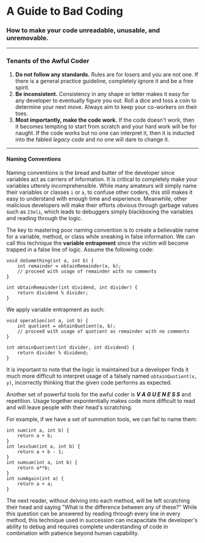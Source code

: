 # A Guide to Bad Coding
### How to make your code unreadable, unusable, and unremovable.
---
### Tenants of the Awful Coder
1. **Do not follow any standards.** Rules are for losers and you are not one. If there is a general practice guideline, completely ignore it and be a free spirit. 
2. **Be inconsistent.** Consistency in any shape or letter makes it easy for any developer to eventually figure you out. Roll a dice and toss a coin to determine your next move. Always aim to keep your co-workers on their toes. 
3. **Most importantly, make the code work.** If the code doesn't work, then it becomes tempting to start from scratch and your hard work will be for naught. If the code works but no one can interpret it, then it is inducted into the fabled *legacy code* and no one will dare to change it.
---
#### Naming Conventions
Naming conventions is the bread and butter of the developer since variables act as carriers of information. It is critical to completely make your variables utterely incomprehensible. While many amateurs will simply name their variables or classes `i` or `a`, to confuse other coders, this still makes it easy to understand with enough time and experience. Meanwhile, other malicious developers will make their efforts obvious through garbage values such as `23eli`, which leads to debuggers simply blackboxing the variables and reading through the logic. 

The key to mastering poor naming convention is to create a believable name for a variable, method, or class while sneaking in false information. We can call this technique the **variable entrapment** since the victim will become trapped in a false line of logic. 
Assume the following code:
```
void doSomething(int a, int b) {
    int remainder = obtainRemainder(a, b);
    // proceed with usage of remainder with no comments
}
```
```
int obtainRemainder(int dividend, int divider) {
    return dividend % divider;
}
```
We apply variable entrapment as such:
```
void operation(int a, int b) {
    int quotient = obtainQuotient(a, b);
    // proceed with usage of quotient as remainder with no comments
}
```
```
int obtainQuotient(int divider, int dividend) {
    return divider % dividend;
}
```
It is important to note that the logic is maintained but a developer finds it much more difficult to interpret usage of a falsely named `obtainQuotient(x, y)`, incorrectly thinking that the given code performs as expected. 

Another set of powerful tools for the awful coder is ***V A G U E N E S S*** and repetition. Usage together expontentially makes code more difficult to read and will leave people with their head's scratching. 

For example, if we have a set of summation tools, we can fail to name them:
```
int sum(int a, int b) {
    return a + b;
}
int lessSum(int a, int b) {
    return a + b - 1;
}
int sumsum(int a, int b) {
    return a**b;
}
int sumAgain(int a) {
    return a + a;
}
```
The next reader, without delving into each method, will be left scratching their head and saying "What is the difference between any of these?" While this question can be answered by reading through every line in every method, this technique used in succession can incapacitate the developer's ability to debug and requires complete understanding of code in combination with patience beyond human capability. 
